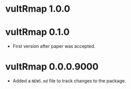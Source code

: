 # vultRmap 1.0.0

# vultRmap 0.1.0

* First version after paper was accepted.

# vultRmap 0.0.0.9000

* Added a `NEWS.md` file to track changes to the package.
